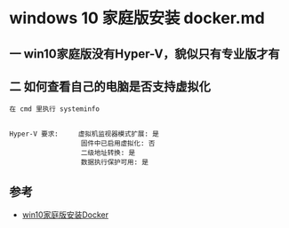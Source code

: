 # windows 10 家庭版安装 docker.md

## 一 win10家庭版没有Hyper-V，貌似只有专业版才有

## 二 如何查看自己的电脑是否支持虚拟化

```
在 cmd 里执行 systeminfo


Hyper-V 要求:     虚拟机监视器模式扩展: 是
                  固件中已启用虚拟化: 否
                  二级地址转换: 是
                  数据执行保护可用: 是
```



## 参考
- [win10家庭版安装Docker](https://blog.csdn.net/hao_kkkkk/article/details/79853752)
